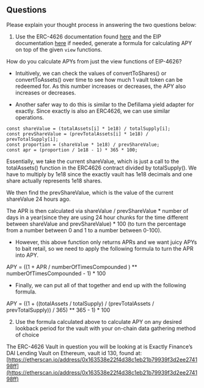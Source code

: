 ## Questions

Please explain your thought process in answering the two questions below:

1. Use the ERC-4626 documentation found [here](https://ethereum.org/en/developers/docs/standards/tokens/erc-4626/) and the EIP documentation [here](https://eips.ethereum.org/EIPS/eip-4626) if needed, generate a formula for calculating APY on top of the given `view` functions.

How do you calculate APYs from just the view functions of EIP-4626?

- Intuitively, we can check the values of convertToShares() or convertToAssets() over time to see how much 1 vault token can be redeemed for. As this number increases or decreases, the APY also increases or decreases.

- Another safer way to do this is similar to the Defillama yield adapter for exactly. Since exactly is also an ERC4626, we can use similar operations.

```
const shareValue = (totalAssets[i] * 1e18) / totalSupply[i];
const prevShareValue = (prevTotalAssets[i] * 1e18) / prevTotalSupply[i];
const proportion = (shareValue * 1e18) / prevShareValue;
const apr = (proportion / 1e18 - 1) * 365 * 100;
```
Essentially, we take the current shareValue, which is just a call to the totalAssets() function in the ERC4626 contract divided by totalSupply(). We have to multiply by 1e18 since the exactly vault has 1e18 decimals and one share actually represents 1e18 shares.

We then find the prevShareValue, which is the value of the current shareValue 24 hours ago.

The APR is then calculated via shareValue / prevShareValue * number of days in a year(since they are using 24 hour chunks for the time different between shareValue and prevShareValue) * 100 (to turn the percentage from a number between 0 and 1 to a number between 0-100).

- However, this above function only returns APRs and we want juicy APYs to bait retail, so we need to apply the following formula to turn the APR into APY.

APY = ((1 + APR / numberOfTimesCompounded ) ** numberOfTimesCompounded - 1) * 100

- Finally, we can put all of that together and end up with the following formula.

APY = ((1 + ((totalAssets / totalSupply) / (prevTotalAssets / prevTotalSupply)) / 365) ** 365 - 1) * 100

2. Use the formula calculated above to calculate APY on any desired lookback period for the vault with your on-chain data gathering method of choice

The ERC-4626 Vault in question you will be looking at is Exactly Finance’s DAI Lending Vault on Ethereum, vault id 130, found at: [https://etherscan.io/address/0x163538e22f4d38c1eb21b79939f3d2ee274198ff](https://etherscan.io/address/0x163538e22f4d38c1eb21b79939f3d2ee274198ff)